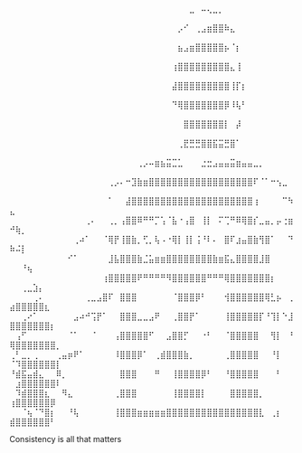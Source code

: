 ⠀⠀⠀⠀⠀⠀⠀⠀⠀⠀⠀⠀⠀⠀⠀⠀⠀⠀⠀⠀⠀⠀⠀⠀⠀⠀⠀⠀⠀⠀⠀⣀⠀⠤⢄⣀⡀⠀⠀⠀⠀⠀⠀⠀⠀⠀⠀⠀⠀⠀⠀⠀⠀⠀⠀⠀⠀⠀
⠀⠀⠀⠀⠀⠀⠀⠀⠀⠀⠀⠀⠀⠀⠀⠀⠀⠀⠀⠀⠀⠀⠀⠀⠀⠀⠀⠀⠀⡠⠊⠀⢀⣠⣶⣿⣿⠷⣄⠀⠀⠀⠀⠀⠀⠀⠀⠀⠀⠀⠀⠀⠀⠀⠀⠀⠀⠀
⠀⠀⠀⠀⠀⠀⠀⠀⠀⠀⠀⠀⠀⠀⠀⠀⠀⠀⠀⠀⠀⠀⠀⠀⠀⠀⠀⠀⠀⣦⣠⣶⣿⣿⣿⣿⣿⡦⠈⡆⠀⠀⠀⠀⠀⠀⠀⠀⠀⠀⠀⠀⠀⠀⠀⠀⠀⠀
⠀⠀⠀⠀⠀⠀⠀⠀⠀⠀⠀⠀⠀⠀⠀⠀⠀⠀⠀⠀⠀⠀⠀⠀⠀⠀⠀⠀⢰⣿⣿⣿⣿⣿⣿⣿⣿⣿⣄⢸⠀⠀⠀⠀⠀⠀⠀⠀⠀⠀⠀⠀⠀⠀⠀⠀⠀⠀
⠀⠀⠀⠀⠀⠀⠀⠀⠀⠀⠀⠀⠀⠀⠀⠀⠀⠀⠀⠀⠀⠀⠀⠀⠀⠀⠀⠀⣼⣿⣿⣿⣿⣿⣿⣿⣿⣿⢸⡏⡆⠀⠀⠀⠀⠀⠀⠀⠀⠀⠀⠀⠀⠀⠀⠀⠀⠀
⠀⠀⠀⠀⠀⠀⠀⠀⠀⠀⠀⠀⠀⠀⠀⠀⠀⠀⠀⠀⠀⠀⠀⠀⠀⠀⠀⠀⠙⢿⣿⣿⣿⣿⣿⣿⣿⡿⠸⢧⠃⠀⠀⠀⠀⠀⠀⠀⠀⠀⠀⠀⠀⠀⠀⠀⠀⠀
⠀⠀⠀⠀⠀⠀⠀⠀⠀⠀⠀⠀⠀⠀⠀⠀⠀⠀⠀⠀⠀⠀⠀⠀⠀⠀⠀⠀⠀⠀⣿⣿⣿⣿⣿⣿⣿⡇⠀⡼⠀⠀⠀⠀⠀⠀⠀⠀⠀⠀⠀⠀⠀⠀⠀⠀⠀⠀
⠀⠀⠀⠀⠀⠀⠀⠀⠀⠀⠀⠀⠀⠀⠀⠀⠀⠀⠀⠀⠀⠀⠀⠀⠀⠀⠀⠀⠀⢀⣟⣛⣛⣿⣿⣯⣭⣛⣿⠁⠀⠀⠀⠀⠀⠀⠀⠀⠀⠀⠀⠀⠀⠀⠀⠀⠀⠀
⠀⠀⠀⠀⠀⠀⠀⠀⠀⠀⠀⠀⠀⠀⠀⠀⠀⠀⠀⠀⠀⠀⢀⡠⠤⣶⣦⣭⣉⣁⠀⠀⠀⣐⣒⣠⣤⣤⣭⣶⣤⣤⣀⡀⠀⠀⠀⠀⠀⠀⠀⠀⠀⠀⠀⠀⠀⠀
⠀⠀⠀⠀⠀⠀⠀⠀⠀⠀⠀⠀⠀⠀⠀⠀⠀⢀⡠⠄⠒⣹⣷⣶⣿⣿⣿⣿⣿⣿⣿⣿⣿⣿⣿⣿⣿⣿⣿⣿⣿⣿⠏⠈⠁⠒⢢⣀⠀⠀⠀⠀⠀⠀⠀⠀⠀⠀
⠀⠀⠀⠀⠀⠀⠀⠀⠀⠀⠀⠀⠀⠀⠀⠀⠀⠁⠀⠀⣼⣿⣿⣿⣿⣿⣿⣿⣿⣿⣿⣿⣿⣿⣿⣿⣿⣿⣿⣿⣿⣿⢰⠀⠀⠀⠀⠉⠳⣄⠀⠀⠀⠀⠀⠀⠀⠀
⠀⠀⠀⠀⠀⠀⠀⠀⠀⠀⠀⠀⠀⢀⠄⠀⠀⢀⡀⢠⣿⣿⠿⠛⠛⡉⢡⠈⣧⠐⢠⣿⠀⢸⡇⠀⠍⢉⠛⠿⢿⣿⡎⣀⣤⡀⡤⢐⣶⠚⢷⡀⠀⠀⠀⠀⠀⠀
⠀⠀⠀⠀⠀⠀⠀⠀⠀⠀⠀⢀⠴⠁⠀⠀⠈⢿⡟⢸⣿⣷⡀⢋⡀⢧⠠⠐⢿⡇⢸⡇⢨⠘⠇⠄⠀⣿⠏⣰⣤⣿⣷⢻⣿⠁⠀⠀⠙⠷⠬⡇⠀⠀⠀⠀⠀⠀
⠀⠀⠀⠀⠀⠀⠀⠀⠀⠀⠊⠁⠀⠀⠀⠀⠀⣸⣧⣿⣿⣿⣷⣈⣥⣶⣶⣿⣿⣿⣿⣿⣿⣿⣿⣷⣶⣯⣄⣿⣿⣿⣿⣸⣿⠀⠀⠀⠀⠀⠀⠘⢦⠀⠀⠀⠀⠀
⠀⠀⠀⠀⠀⠀⠀⠀⠀⠀⠀⠀⠀⠀⠀⠀⢰⣿⣿⣿⣿⣿⠟⠛⠛⠛⠛⠻⣿⣿⣿⣿⣿⣿⠛⠛⠛⢿⣿⣿⣿⣿⣿⣿⣿⡆⠀⠀⠀⠀⠀⢀⣀⣱⡄⠀⠀⠀
⠀⠀⠀⠀⢀⠄⠀⠀⠀⠀⠀⠀⠀⢀⣀⣠⣿⠏⠀⣿⣿⣿⠀⠀⠀⠀⠀⠀⠈⣿⣿⣿⡿⠃⠀⠀⠀⢺⣿⣿⣿⣿⣿⣿⢿⣃⡦⠀⢀⣴⣿⣿⣿⣿⣿⣆⠀⠀
⠀⠀⢀⠔⠁⠀⠀⠀⠀⠀⠀⣠⠴⠚⢩⡟⠁⠀⠀⣿⣿⣿⣀⣀⣠⠟⠀⠀⢀⣿⣿⡟⠁⠀⠀⠀⠀⢸⣿⣿⣿⣿⣿⡏⠘⢹⡇⠑⣸⣿⣿⣿⣿⣿⣿⣿⡆⠀
⠀⢠⠋⠀⠀⠀⠀⠀⠀⠀⠈⠁⠀⠀⠈⠀⠀⠀⢠⣿⣿⣿⣿⣿⠋⠀⠀⣠⣿⣿⡋⠀⠀⠐⠃⠀⠀⠈⣿⣿⣿⣿⣿⠀⠀⢻⡇⠀⠘⢿⣿⣿⣿⣿⣿⣿⣿⡀
⢀⠃⣀⡀⢀⠀⠀⠀⢀⣤⡶⠟⠁⠀⠀⠀⠀⠀⠸⣿⣿⣿⡿⠁⠀⢀⣾⣿⣿⣿⣷⡀⠀⠀⠀⠀⠀⢀⣿⣿⣿⣿⣿⠀⠀⠘⡇⠀⠀⠈⠹⣿⣿⣿⣿⣿⣿⡇
⠘⣾⣯⣤⣾⣄⠀⠀⠿⡀⠀⠀⠀⠀⠀⠀⠀⠀⠀⣿⣿⣿⠀⠀⠀⠛⠀⠀⢸⣿⣿⣿⣿⡿⠃⠀⠀⠘⣿⣿⣿⣿⣿⠀⠀⠀⠃⠀⠀⠀⣰⣿⣿⣿⣿⣿⣿⠇
⠀⠹⣾⣿⣿⣿⣆⠀⠀⠻⣄⠀⠀⠀⠀⠀⠀⠀⢀⣿⣿⣿⠀⠀⠀⠀⠀⠀⢸⣿⣿⣿⣿⡇⠀⠀⠀⠀⣿⣿⣿⣿⣿⡀⠀⠀⠀⠀⠀⢰⣿⣿⣿⣿⣿⣿⡿⠀
⠀⠀⠈⢦⠈⠙⣿⡆⠀⠀⠘⢧⠀⠀⠀⠀⠀⠀⢸⣿⣿⣿⣶⣶⣶⣶⣶⣿⣿⣿⣿⣿⣿⣿⣿⣿⣿⣿⣿⣿⣿⣿⣿⣇⠀⢀⡆⠀⠀⣾⣿⣿⣿⣿⣿⣿⠃⠀

Consistency is all that matters
